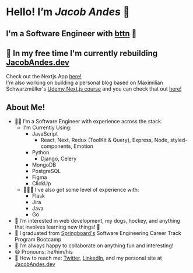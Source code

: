 # Hello! I’m ***Jacob Andes*** 👋

## I'm a Software Engineer with [bttn](https://bttnusa.com) 🎉

## 👷 In my free time I'm currently rebuilding [JacobAndes.dev](https://www.jacobandes.dev)

Check out the Nextjs App [here!](https://github.com/booshja/portfolio-v3-next)  
I'm also working on building a personal blog based on Maximilian Schwarzmüller's [Udemy Next.js course](https://bttn.udemy.com/course/nextjs-react-the-complete-guide) and you can check that out [here!](https://github.com/booshja/booshja-blog)

## About Me!

- 🧑‍💻 I’m a Software Engineer with experience across the stack.
  - I'm Currently Using:
    - JavaScript 
      - React, Next, Redux (ToolKit & Query), Express, Node, styled-components, Emotion
    - Python
      - Django, Celery
    - MongoDB
    - PostgreSQL
    - Figma
    - ClickUp
  - 👨🏻‍🚀 I've also got some level of experience with:
    - Flask
    - Jira
    - Java
    - Go
- 👀  I’m interested in web development, my dogs, hockey, and anything that involves learning new things! 📖
- 🌱 I graduated from [Springboard's](https://www.springboard.com/) Software Engineering Career Track Program Bootcamp
- 🧩 I’m always happy to collaborate on anything fun and interesting!
- 😄 Pronouns: he/him/his
- 💬 How to reach me: [Twitter](https://www.twitter.com/booshja), [LinkedIn](https://www.linkedin.com/in/jacobandes), and my personal site at [JacobAndes.dev](https://www.jacobandes.dev)
